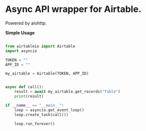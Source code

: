 **Async API wrapper for Airtable.**
=====================
Powered by aiohttp.

**Simple Usage**

```python 

from airtableio import Airtable
import asyncio

TOKEN = ""
APP_ID = ""

my_airtable = Airtable(TOKEN, APP_ID)


async def call():
    result = await my_airtable.get_records("Table")
    print(result)

if __name__ == "__main__":
    loop = asyncio.get_event_loop()
    loop.create_task(call())

    loop.run_forever()
```

